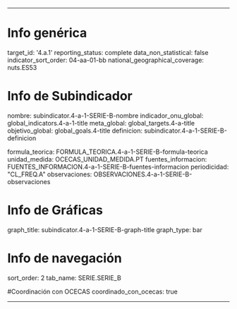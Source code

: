 ---

# Info genérica
target_id: '4.a.1'
reporting_status: complete
data_non_statistical: false
indicator_sort_order: 04-aa-01-bb
national_geographical_coverage: nuts.ES53

# Info de Subindicador
nombre: subindicator.4-a-1-SERIE-B-nombre
indicador_onu_global: global_indicators.4-a-1-title
meta_global: global_targets.4-a-title
objetivo_global: global_goals.4-title
definicion: subindicator.4-a-1-SERIE-B-definicion

formula_teorica: FORMULA_TEORICA.4-a-1-SERIE-B-formula-teorica
unidad_medida: OCECAS_UNIDAD_MEDIDA.PT
fuentes_informacion: FUENTES_INFORMACION.4-a-1-SERIE-B-fuentes-informacion
periodicidad: "CL_FREQ.A"
observaciones: OBSERVACIONES.4-a-1-SERIE-B-observaciones

# Info de Gráficas
graph_title: subindicator.4-a-1-SERIE-B-graph-title
graph_type: bar

# Info de navegación
sort_order: 2
tab_name: SERIE.SERIE_B

#Coordinación con OCECAS
coordinado_con_ocecas: true

---